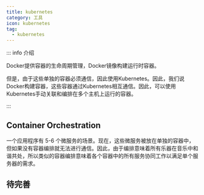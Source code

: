 ```yaml
---
title: kubernetes
category: 工具
icon: kubernetes
tag:
  - kubernetes
---
```


::: info 介绍

Docker提供容器的生命周期管理，Docker镜像构建运行时容器。

但是，由于这些单独的容器必须通信，因此使用Kubernetes。因此，我们说Docker构建容器，这些容器通过Kubernetes相互通信。因此，可以使用Kubernetes手动关联和编排在多个主机上运行的容器。

:::

## Container Orchestration

一个应用程序有 5-6 个微服务的场景。现在，这些微服务被放在单独的容器中，但如果没有容器编排就无法进行通信。因此，由于编排意味着所有乐器在音乐中和谐共处，所以类似的容器编排意味着各个容器中的所有服务协同工作以满足单个服务器的需求。

## 待完善
